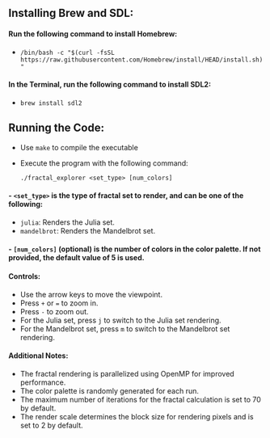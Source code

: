 ## Installing Brew and SDL:

#### Run the following command to install Homebrew:
- `/bin/bash -c "$(curl -fsSL https://raw.githubusercontent.com/Homebrew/install/HEAD/install.sh)"`

#### In the Terminal, run the following command to install SDL2: 
- `brew install sdl2`

## Running the Code:
- Use `make` to compile the executable
- Execute the program with the following command:

      ./fractal_explorer <set_type> [num_colors]

#### - `<set_type>` is the type of fractal set to render, and can be one of the following:
- `julia`: Renders the Julia set.
- `mandelbrot`: Renders the Mandelbrot set.

#### - `[num_colors]` (optional) is the number of colors in the color palette. If not provided, the default value of 5 is used.

#### Controls:
- Use the arrow keys to move the viewpoint.
- Press `+` or `=` to zoom in.
- Press `-` to zoom out.
- For the Julia set, press `j` to switch to the Julia set rendering.
- For the Mandelbrot set, press `m` to switch to the Mandelbrot set rendering.

#### Additional Notes:
- The fractal rendering is parallelized using OpenMP for improved performance.
- The color palette is randomly generated for each run.
- The maximum number of iterations for the fractal calculation is set to 70 by default.
- The render scale determines the block size for rendering pixels and is set to 2 by default.
